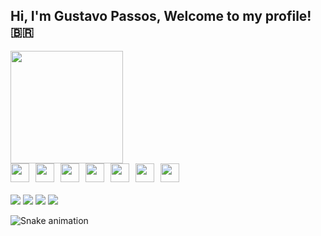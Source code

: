 ## Hi, I'm Gustavo Passos, Welcome to my profile! 🇧🇷  

<div>
<a href="https://github.com/Passossss">
<img height="180em" src="https://github-readme-stats.vercel.app/api?username=Passossss&show_icons=true&theme=dracula&include_all_commits=true&count_private=true"/> 
</div>
  
<div style="display: flex; flex-wrap: wrap; gap: 10px; align-items: center;">
    <img src="https://cdn.jsdelivr.net/gh/devicons/devicon/icons/css3/css3-original.svg" width="30" height="30" /> 
    <img src="https://cdn.jsdelivr.net/gh/devicons/devicon/icons/html5/html5-original.svg" width="30" height="30" /> 
    <img src="https://cdn.jsdelivr.net/gh/devicons/devicon/icons/javascript/javascript-original.svg" width="30" height="30" /> 
    <img src="https://cdn.jsdelivr.net/gh/devicons/devicon/icons/python/python-original.svg" width="30" height="30" /> 
    <img src="https://cdn.jsdelivr.net/gh/devicons/devicon/icons/php/php-original.svg" width="30" height="30" /> 
    <img src="https://cdn.jsdelivr.net/gh/devicons/devicon/icons/java/java-original.svg" width="30" height="30" /> 
    <img src="https://cdn.jsdelivr.net/gh/devicons/devicon/icons/csharp/csharp-original.svg" width="30" height="30" /> 
</div>

<div style="margin-top: 20px;">
<a href="https://discord.com/channels/GustavoPassos#1234" target="_blank"><img src="https://img.shields.io/badge/-Discord-%230067C5?style=for-the-badge&logo=discord&logoColor=white" target="_blank"></a>
<a href="https://instagram.com/gustavopassosx/" target="_blank"><img src="https://img.shields.io/badge/-Instagram-%23E4405F?style=for-the-badge&logo=instagram&logoColor=white" target="_blank"></a>
<a href="https://www.linkedin.com/in/gustavo-passos-733b2b225/" target="_blank"><img src="https://img.shields.io/badge/-LinkedIn-%230077B5?style=for-the-badge&logo=linkedin&logoColor=white" target="_blank"></a>
<a href="mailto:Gusapas26@gmail.com"><img src="https://img.shields.io/badge/Gmail-D14836?style=for-the-badge&logo=gmail&logoColor=white" target="_blank"></a>
</div>
  
![Snake animation](https://github.com/Passossss/Passossss/blob/output/github-contribution-grid-snake.svg)


